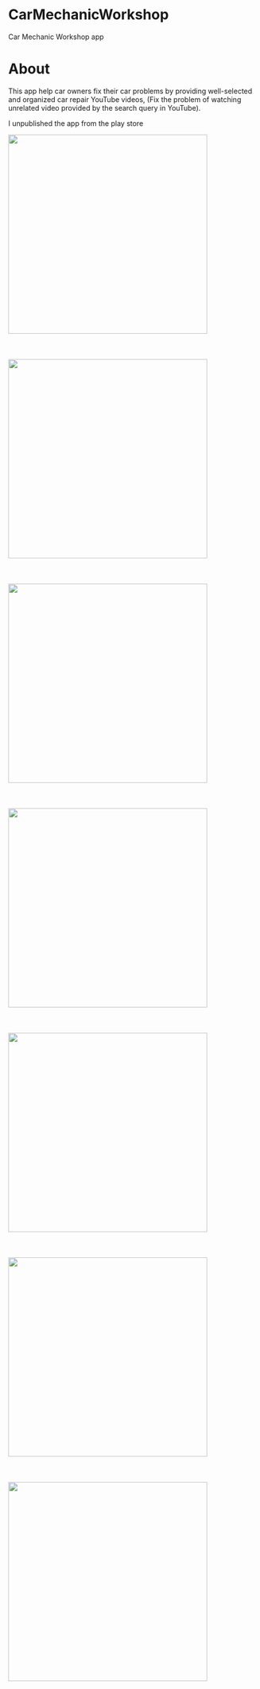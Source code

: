 # CarMechanicWorkshop
Car Mechanic Workshop app

# About
This app help car owners fix their car problems by providing well-selected and organized car repair YouTube videos, (Fix the problem of watching unrelated video provided by the search query in YouTube).

I unpublished the app from the play store 

<img src="https://github.com/user-attachments/assets/04833677-23b7-4f8e-8a29-084260a94d92" width="400">
<br><br><br><br>
<img src="https://github.com/user-attachments/assets/c17d93d9-5e38-4cdf-966f-d46126681f7d" width="400">
<br><br><br><br>
<img src="https://github.com/user-attachments/assets/5425d846-3538-41b8-82c0-907af06f6a11" width="400">
<br><br><br><br>
<img src="https://github.com/user-attachments/assets/b63f953e-9674-494c-86e0-e0d13e8278b3" width="400">
<br><br><br><br>
<img src="https://github.com/user-attachments/assets/876afe08-0c66-4f49-b349-f630e6772271" width="400">
<br><br><br><br>
<img src="https://github.com/user-attachments/assets/6b7e1869-0c2a-4a0d-bf96-25fb57928cc7" width="400">
<br><br><br><br>
<img src="https://github.com/user-attachments/assets/e46dcdde-ccd4-48fc-af7a-3c742050a3c8" width="400">
<br><br><br><br>

